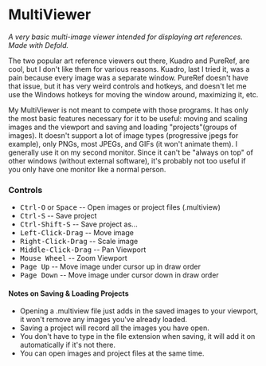 
# MultiViewer
_A very basic multi-image viewer intended for displaying art references. Made with Defold._

The two popular art reference viewers out there, Kuadro and PureRef, are cool, but I don't like them for various reasons. Kuadro, last I tried it, was a pain because every image was a separate window. PureRef doesn't have that issue, but it has very weird controls and hotkeys, and doesn't let me use the Windows hotkeys for moving the window around, maximizing it, etc.

My MultiViewer is not meant to compete with those programs. It has only the most basic features necessary for it to be useful: moving and scaling images and the viewport and saving and loading "projects"(groups of images). It doesn't support a lot of image types (progressive jpegs for example), only PNGs, most JPEGs, and GIFs (it won't animate them). I generally use it on my second monitor. Since it can't be "always on top" of other windows (without external software), it's probably not too useful if you only have one monitor like a normal person.

### Controls
* <kbd>Ctrl-O</kbd> or <kbd>Space</kbd> -- Open images or project files (.multiview)
* <kbd>Ctrl-S</kbd> -- Save project
* <kbd>Ctrl-Shift-S</kbd> -- Save project as...
* <kbd>Left-Click-Drag</kbd> -- Move image
* <kbd>Right-Click-Drag</kbd> -- Scale image
* <kbd>Middle-Click-Drag</kbd> -- Pan Viewport
* <kbd>Mouse Wheel</kbd> -- Zoom Viewport
* <kbd>Page Up</kbd> -- Move image under cursor up in draw order
* <kbd>Page Down</kbd> -- Move image under cursor down in draw order

#### Notes on Saving & Loading Projects
* Opening a .multiview file just adds in the saved images to your viewport, it won't remove any images you've already loaded.
* Saving a project will record all the images you have open.
* You don't have to type in the file extension when saving, it will add it on automatically if it's not there.
* You can open images and project files at the same time.
